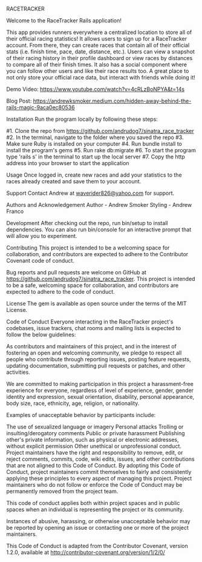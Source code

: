 RACETRACKER

Welcome to the RaceTracker Rails application!

This app provides runners everywhere a centralized location to store all of their official racing statistics! It allows users to sign up for a RaceTracker account. From there, they can create races that contain all of their official stats (i.e. finish time, pace, date, distance, etc.). Users can view a snapshot of their racing history in their profile dashboard or view races by distances to compare all of their finish times. It also has a social component where you can follow other users and like their race results too.  A great place to not only store your official race data, but interact with friends while doing it!

Demo Video: https://www.youtube.com/watch?v=4cRLzBoNPYA&t=14s

Blog Post: https://andrewksmoker.medium.com/hidden-away-behind-the-rails-magic-9aca0ec80536

Installation
Run the program locally by following these steps: 

#1. Clone the repo from https://github.com/andrudog7/sinatra_race_tracker 
#2. In the terminal, navigate to the folder where you saved the repo 
#3. Make sure Ruby is installed on your computer 
#4. Run bundle install to install the program's gems 
#5. Run rake db:migrate 
#6. To start the program type 'rails s' in the terminal to start up the local server 
#7. Copy the http address into your browser to start the application

Usage
Once logged in, create new races and add your statistics to the races already created and save them to your account.

Support
Contact Andrew at waverider826@yahoo.com for support.

Authors and Acknowledgement
Author - Andrew Smoker
Styling - Andrew Franco


Development
After checking out the repo, run bin/setup to install dependencies. You can also run bin/console for an interactive prompt that will allow you to experiment.


Contributing
This project is intended to be a welcoming space for collaboration, and contributors are expected to adhere to the Contributor Covenant code of conduct.

Bug reports and pull requests are welcome on GitHub at https://github.com/andrudog7/sinatra_race_tracker. This project is intended to be a safe, welcoming space for collaboration, and contributors are expected to adhere to the code of conduct.

License
The gem is available as open source under the terms of the MIT License.

Code of Conduct
Everyone interacting in the RaceTracker project's codebases, issue trackers, chat rooms and mailing lists is expected to follow the below guidelines:

As contributors and maintainers of this project, and in the interest of fostering an open and welcoming community, we pledge to respect all people who contribute through reporting issues, posting feature requests, updating documentation, submitting pull requests or patches, and other activities.

We are committed to making participation in this project a harassment-free experience for everyone, regardless of level of experience, gender, gender identity and expression, sexual orientation, disability, personal appearance, body size, race, ethnicity, age, religion, or nationality.

Examples of unacceptable behavior by participants include:

The use of sexualized language or imagery Personal attacks Trolling or insulting/derogatory comments Public or private harassment Publishing other's private information, such as physical or electronic addresses, without explicit permission Other unethical or unprofessional conduct. Project maintainers have the right and responsibility to remove, edit, or reject comments, commits, code, wiki edits, issues, and other contributions that are not aligned to this Code of Conduct. By adopting this Code of Conduct, project maintainers commit themselves to fairly and consistently applying these principles to every aspect of managing this project. Project maintainers who do not follow or enforce the Code of Conduct may be permanently removed from the project team.

This code of conduct applies both within project spaces and in public spaces when an individual is representing the project or its community.

Instances of abusive, harassing, or otherwise unacceptable behavior may be reported by opening an issue or contacting one or more of the project maintainers.

This Code of Conduct is adapted from the Contributor Covenant, version 1.2.0, available at http://contributor-covenant.org/version/1/2/0/